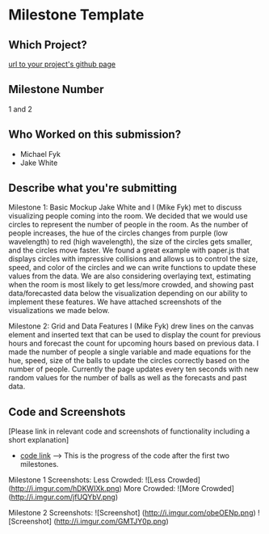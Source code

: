 # Milestone Template

## Which Project?
[url to your project's github page](https://github.com/atlastrafficmonitor)

## Milestone Number
1 and 2

## Who Worked on this submission?
* Michael Fyk
* Jake White

## Describe what you're submitting

Milestone 1: Basic Mockup
Jake White and I (Mike Fyk) met to discuss visualizing people coming into the room. We decided that we would use circles to represent the number of people in the room. As the number of people increases, the hue of the circles changes from purple (low wavelength) to red (high wavelength), the size of the circles gets smaller, and the circles move faster. We found a great example with paper.js that displays circles with impressive collisions and allows us to control the size, speed, and color of the circles and we can write functions to update these values from the data. We are also considering overlaying text, estimating when the room is most likely to get less/more crowded, and showing past data/forecasted data below the visualization depending on our ability to implement these features. We have attached screenshots of the visualizations we made below.

Milestone 2: Grid and Data Features
I (Mike Fyk) drew lines on the canvas element and inserted text that can be used to display the count for previous hours and forecast the count for upcoming hours based on previous data. I made the number of people a single variable and made equations for the hue, speed, size of the balls to update the circles correctly based on the number of people. Currently the page updates every ten seconds with new random values for the number of balls as well as the forecasts and past data. 

## Code and Screenshots
[Please link in relevant code and screenshots of functionality including a short explanation]
* [code link](https://github.com/atlastrafficmonitor/atlas-traffic-client/blob/master/app/index.html) --> This is the progress of the code after the first two milestones. 

Milestone 1 Screenshots:
Less Crowded:
![Less Crowded] (http://i.imgur.com/hDKWIXk.png)
More Crowded:
![More Crowded] (http://i.imgur.com/jfUQYbV.png)

Milestone 2 Screenshots:
![Screenshot] (http://i.imgur.com/obeOENp.png)
![Screenshot] (http://i.imgur.com/GMTJY0p.png)


